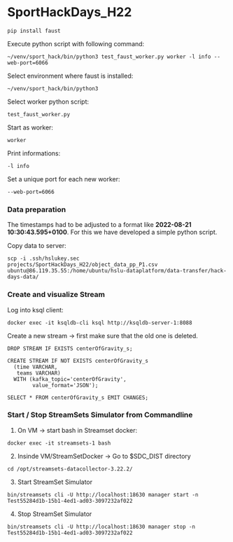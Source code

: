 # SportHackDays_H22

```
pip install faust
```

Execute python script with following command:
```
~/venv/sport_hack/bin/python3 test_faust_worker.py worker -l info --web-port=6066
```


Select environment where faust is installed:
```
~/venv/sport_hack/bin/python3
```


Select worker python script:
```
test_faust_worker.py
```

Start as worker:
```
worker
```

Print informations:
```
-l info
```

Set a unique port for each new worker:
```
--web-port=6066
```


### Data preparation
The timestamps had to be adjusted to a format like **2022-08-21 10:30:43.595+0100**. For this we have developed a simple python script.

Copy data to server:
```
scp -i .ssh/hslukey.sec projects/SportHackDays_H22/object_data_pp_P1.csv ubuntu@86.119.35.55:/home/ubuntu/hslu-dataplatform/data-transfer/hack-days-data/
```

### Create and visualize Stream

Log into ksql client:
```
docker exec -it ksqldb-cli ksql http://ksqldb-server-1:8088
```

Create a new stream -> first make sure that the old one is deleted.
```
DROP STREAM IF EXISTS centerOfGravity_s;
```

```
CREATE STREAM IF NOT EXISTS centerOfGravity_s 
  (time VARCHAR, 
   teams VARCHAR)
  WITH (kafka_topic='centerOfGravity',
        value_format='JSON');
```

```
SELECT * FROM centerOfGravity_s EMIT CHANGES;
```


### Start / Stop StreamSets Simulator from Commandline

1. On VM -> start bash in Streamset docker:
```
docker exec -it streamsets-1 bash
```

2. Insinde VM/StreamSetDocker -> Go to $SDC_DIST directory
```
cd /opt/streamsets-datacollector-3.22.2/
```

3. Start StreamSet Simulator
```
bin/streamsets cli -U http://localhost:18630 manager start -n Test55284d1b-15b1-4ed1-ad03-3097232af022
```

4. Stop StreamSet Simulator
```
bin/streamsets cli -U http://localhost:18630 manager stop -n Test55284d1b-15b1-4ed1-ad03-3097232af022
```


